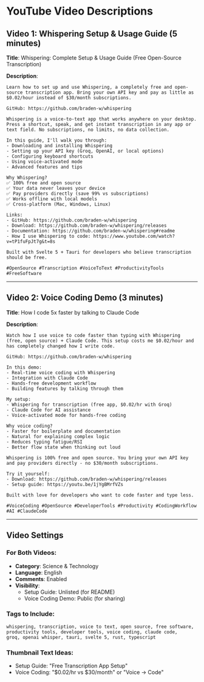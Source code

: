 # YouTube Video Descriptions

## Video 1: Whispering Setup & Usage Guide (5 minutes)

**Title**: Whispering: Complete Setup & Usage Guide (Free Open-Source Transcription)

**Description**:
```
Learn how to set up and use Whispering, a completely free and open-source transcription app. Bring your own API key and pay as little as $0.02/hour instead of $30/month subscriptions.

GitHub: https://github.com/braden-w/whispering

Whispering is a voice-to-text app that works anywhere on your desktop. Press a shortcut, speak, and get instant transcription in any app or text field. No subscriptions, no limits, no data collection.

In this guide, I'll walk you through:
- Downloading and installing Whispering
- Setting up your API key (Groq, OpenAI, or local options)
- Configuring keyboard shortcuts
- Using voice-activated mode
- Advanced features and tips

Why Whispering?
✅ 100% free and open source
✅ Your data never leaves your device
✅ Pay providers directly (save 99% vs subscriptions)
✅ Works offline with local models
✅ Cross-platform (Mac, Windows, Linux)

Links:
- GitHub: https://github.com/braden-w/whispering
- Download: https://github.com/braden-w/whispering/releases
- Documentation: https://github.com/braden-w/whispering#readme
- How I use Whispering to code: https://www.youtube.com/watch?v=tP1fuFpJt7g&t=8s

Built with Svelte 5 + Tauri for developers who believe transcription should be free.

#OpenSource #Transcription #VoiceToText #ProductivityTools #FreeSoftware
```

---

## Video 2: Voice Coding Demo (3 minutes)

**Title**: How I code 5x faster by talking to Claude Code

**Description**:
```
Watch how I use voice to code faster than typing with Whispering (free, open source) + Claude Code. This setup costs me $0.02/hour and has completely changed how I write code.

GitHub: https://github.com/braden-w/whispering

In this demo:
- Real-time voice coding with Whispering
- Integration with Claude Code
- Hands-free development workflow
- Building features by talking through them

My setup:
- Whispering for transcription (free app, $0.02/hr with Groq)
- Claude Code for AI assistance
- Voice-activated mode for hands-free coding

Why voice coding?
- Faster for boilerplate and documentation
- Natural for explaining complex logic
- Reduces typing fatigue/RSI
- Better flow state when thinking out loud

Whispering is 100% free and open source. You bring your own API key and pay providers directly - no $30/month subscriptions.

Try it yourself:
- Download: https://github.com/braden-w/whispering/releases
- Setup guide: https://youtu.be/1jYgBMrfVZs

Built with love for developers who want to code faster and type less.

#VoiceCoding #OpenSource #DeveloperTools #Productivity #CodingWorkflow #AI #ClaudeCode
```

---

## Video Settings

### For Both Videos:
- **Category**: Science & Technology
- **Language**: English
- **Comments**: Enabled
- **Visibility**: 
  - Setup Guide: Unlisted (for README)
  - Voice Coding Demo: Public (for sharing)

### Tags to Include:
```
whispering, transcription, voice to text, open source, free software, 
productivity tools, developer tools, voice coding, claude code, 
groq, openai whisper, tauri, svelte 5, rust, typescript
```

### Thumbnail Text Ideas:
- Setup Guide: "Free Transcription App Setup"
- Voice Coding: "$0.02/hr vs $30/month" or "Voice → Code"